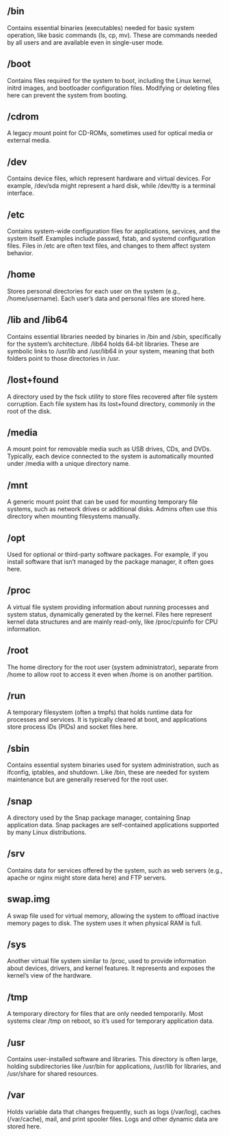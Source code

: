 ## /bin

Contains essential binaries (executables) needed for basic system operation, like basic commands (ls, cp, mv). These are commands needed by all users and are available even in single-user mode.

## /boot
Contains files required for the system to boot, including the Linux kernel, initrd images, and bootloader configuration files. Modifying or deleting files here can prevent the system from booting.

## /cdrom
A legacy mount point for CD-ROMs, sometimes used for optical media or external media.

## /dev
Contains device files, which represent hardware and virtual devices. For example, /dev/sda might represent a hard disk, while /dev/tty is a terminal interface.

## /etc
Contains system-wide configuration files for applications, services, and the system itself. Examples include passwd, fstab, and systemd configuration files. Files in /etc are often text files, and changes to them affect system behavior.

## /home
Stores personal directories for each user on the system (e.g., /home/username). Each user’s data and personal files are stored here.

## /lib and /lib64
Contains essential libraries needed by binaries in /bin and /sbin, specifically for the system’s architecture. /lib64 holds 64-bit libraries. These are symbolic links to /usr/lib and /usr/lib64 in your system, meaning that both folders point to those directories in /usr.

## /lost+found
A directory used by the fsck utility to store files recovered after file system corruption. Each file system has its lost+found directory, commonly in the root of the disk.

## /media
A mount point for removable media such as USB drives, CDs, and DVDs. Typically, each device connected to the system is automatically mounted under /media with a unique directory name.

## /mnt
A generic mount point that can be used for mounting temporary file systems, such as network drives or additional disks. Admins often use this directory when mounting filesystems manually.

## /opt
Used for optional or third-party software packages. For example, if you install software that isn’t managed by the package manager, it often goes here.

## /proc
A virtual file system providing information about running processes and system status, dynamically generated by the kernel. Files here represent kernel data structures and are mainly read-only, like /proc/cpuinfo for CPU information.

## /root
The home directory for the root user (system administrator), separate from /home to allow root to access it even when /home is on another partition.

## /run
A temporary filesystem (often a tmpfs) that holds runtime data for processes and services. It is typically cleared at boot, and applications store process IDs (PIDs) and socket files here.

## /sbin
Contains essential system binaries used for system administration, such as ifconfig, iptables, and shutdown. Like /bin, these are needed for system maintenance but are generally reserved for the root user.

## /snap
A directory used by the Snap package manager, containing Snap application data. Snap packages are self-contained applications supported by many Linux distributions.

## /srv
Contains data for services offered by the system, such as web servers (e.g., apache or nginx might store data here) and FTP servers.

## swap.img
A swap file used for virtual memory, allowing the system to offload inactive memory pages to disk. The system uses it when physical RAM is full.

## /sys
Another virtual file system similar to /proc, used to provide information about devices, drivers, and kernel features. It represents and exposes the kernel’s view of the hardware.

## /tmp
A temporary directory for files that are only needed temporarily. Most systems clear /tmp on reboot, so it’s used for temporary application data.

## /usr
Contains user-installed software and libraries. This directory is often large, holding subdirectories like /usr/bin for applications, /usr/lib for libraries, and /usr/share for shared resources.

## /var
Holds variable data that changes frequently, such as logs (/var/log), caches (/var/cache), mail, and print spooler files. Logs and other dynamic data are stored here.
